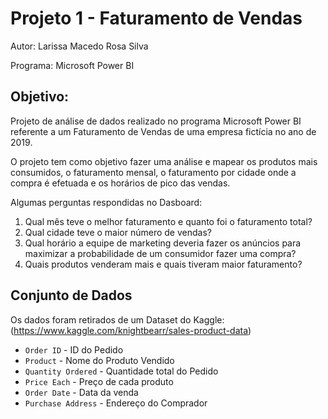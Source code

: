 # Projeto 1 - Faturamento de Vendas 

Autor: Larissa Macedo Rosa Silva

Programa: Microsoft Power BI

## Objetivo:

Projeto de análise de dados realizado no programa Microsoft Power BI referente a um Faturamento de Vendas de uma empresa fictícia no ano de 2019. 

O projeto tem como objetivo fazer uma análise e mapear os produtos mais consumidos, o faturamento mensal, o faturamento por cidade onde a compra é efetuada e os horários de pico das vendas.

Algumas perguntas respondidas no Dasboard:

1. Qual mês teve o melhor faturamento e quanto foi o faturamento total?
2. Qual cidade teve o maior número de vendas?
3. Qual horário a equipe de marketing deveria fazer os anúncios para maximizar a probabilidade de um consumidor fazer uma compra?
4. Quais produtos venderam mais e quais tiveram maior faturamento?

## Conjunto de Dados

Os dados foram retirados de um Dataset do Kaggle: (https://www.kaggle.com/knightbearr/sales-product-data) 

* ```Order ID``` - ID do Pedido
* ```Product``` - Nome do Produto Vendido
* ```Quantity Ordered``` - Quantidade total do Pedido 
* ```Price Each``` - Preço de cada produto
* ```Order Date``` - Data da venda 
* ```Purchase Address``` - Endereço do Comprador
